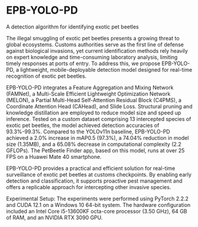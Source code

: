 # EPB-YOLO-PD
A detection algorithm for identifying exotic pet beetles

 The illegal smuggling of exotic pet beetles presents a growing threat to global ecosystems. Customs authorities serve as the first line of defense against biological invasions, yet current identification methods rely heavily on expert knowledge and time-consuming laboratory analysis, limiting timely responses at ports of entry. To address this, we propose EPB-YOLO-PD, a lightweight, mobile-deployable detection model designed for real-time recognition of exotic pet beetles.   

 EPB-YOLO-PD integrates a Feature Aggregation and Mixing Network (FAMNet), a Multi-Scale Efficient Lightweight Optimization Network (MELON), a Partial Multi-Head Self-Attention Residual Block (C4PMS), a Coordinate Attention Head (CAHead), and Slide Loss. Structural pruning and knowledge distillation are employed to reduce model size and speed up inference. Tested on a custom dataset comprising 13 intercepted species of exotic pet beetles, the model achieved detection accuracies of 93.3%-99.3%. Compared to the YOLOv11n baseline, EPB-YOLO-PD achieved a 2.0% increase in mAP0.5 (97.3%), a 74.04% reduction in model size (1.35MB), and a 65.08% decrease in computational complexity (2.2 GFLOPs). The PetBeetle Finder app, based on this model, runs at over 25 FPS on a Huawei Mate 40 smartphone.

 EPB-YOLO-PD provides a practical and efficient solution for real-time surveillance of exotic pet beetles at customs checkpoints. By enabling early detection and classification, it supports proactive pest management and offers a replicable approach for intercepting other invasive species. 

Experimental Setup:
The experiments were performed using PyTorch 2.2.2 and CUDA 12.1 on a Windows 10 64-bit system. The hardware configuration included an Intel Core i5-13600KF octa-core processor (3.50 GHz), 64 GB of RAM, and an NVIDIA RTX 3090 GPU. 
